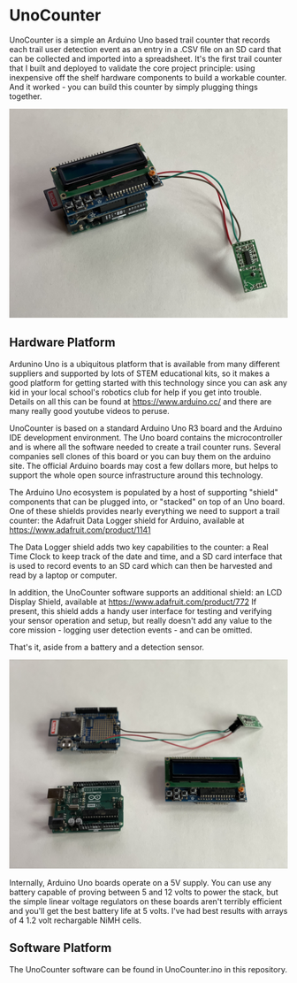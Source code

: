# UnoCounter

UnoCounter is a simple an Arduino Uno based trail counter that records each trail user detection event as an entry in a .CSV file on 
an SD card that can be collected and imported into a spreadsheet. It's the first trail counter that I built and deployed to validate the
core project principle: using inexpensive off the shelf hardware components to build a workable counter. And it worked - you can build
this counter by simply plugging things together. 

![UnoCounter assembled](/assets/images/UnoCounterAssembled.JPG)

## Hardware Platform

Ardunino Uno is a ubiquitous platform that is available from many different suppliers and supported by lots of STEM educational kits,
so it makes a good platform for getting started with this technology since you can ask any kid in your local school's robotics club 
for help if you get into trouble. Details on all this can be found at
https://www.arduino.cc/ and there are many really good youtube videos to peruse.

UnoCounter is based on a standard Arduino Uno R3 board and the Arduino IDE development environment. The Uno board contains the microcontroller 
and is where all the software needed to create a trail counter runs. Several companies sell clones of this board or you can buy them on the
arduino site. The official Arduino boards may cost a few dollars more, but helps to support the whole open source infrastructure around this 
technology.

The Arduino Uno ecosystem is populated by a host of supporting "shield" components that can be plugged into, or "stacked" on top of an 
Uno board. One of these shields provides nearly everything we need to support a trail counter: the Adafruit Data Logger shield for Arduino, 
available at https://www.adafruit.com/product/1141  

The Data Logger shield adds two key capabilities to the counter: a Real Time Clock to keep track of the date and time, and a SD card interface
that is used to record events to an SD card which can then be harvested and read by a laptop or computer.

In addition, the UnoCounter software supports an additional shield: an LCD Display Shield, available at https://www.adafruit.com/product/772
If present, this shield adds a handy user interface for testing and verifying your sensor  operation and setup, but really doesn't add any
value to the core mission - logging user detection events - and can be omitted. 

That's it, aside from a battery and a detection sensor. 

![UnoCounter Boards](/assets/images/UnoCounterBoards.jpg)

Internally, Arduino Uno boards operate on a 5V supply. You can use any battery capable of proving between 5 and 12 volts to power the stack, 
but the simple linear voltage regulators on these boards aren't terribly efficient and you'll get the best battery life at 5 volts. I've had 
best results with arrays of 4 1.2 volt rechargable NiMH cells. 

## Software Platform

The UnoCounter software can be found in UnoCounter.ino in this repository. 





